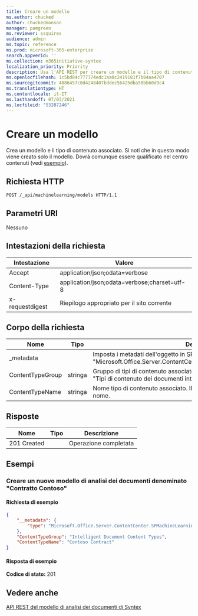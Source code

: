 ```yaml
---
title: Creare un modello
ms.author: chucked
author: chuckedmonson
manager: pamgreen
ms.reviewer: ssquires
audience: admin
ms.topic: reference
ms.prod: microsoft-365-enterprise
search.appverid: ''
ms.collection: m365initiative-syntex
localization_priority: Priority
description: Usa l'API REST per creare un modello e il tipo di contenuto associato.
ms.openlocfilehash: 1c5bd84c777774edc1aa0c2419181f7b84aa4707
ms.sourcegitcommit: 4886457c0d4248407bddec56425dba50bb60d9c4
ms.translationtype: HT
ms.contentlocale: it-IT
ms.lasthandoff: 07/03/2021
ms.locfileid: "53287246"
---
```

# <a name="create-model"></a>Creare un modello

Crea un modello e il tipo di contenuto associato. Si noti che in questo modo viene creato solo il modello. Dovrà comunque essere qualificato nel centro contenuti (vedi [esempio](rest-createmodel-method.md#examples)).

## <a name="http-request"></a>Richiesta HTTP

```http
POST /_api/machinelearning/models HTTP/1.1
```
## <a name="uri-parameters"></a>Parametri URI

Nessuno

## <a name="request-headers"></a>Intestazioni della richiesta

| Intestazione | Valore |
|--------|-------|
|Accept|application/json;odata=verbose|
|Content-Type|application/json;odata=verbose;charset=utf-8|
|x-requestdigest|Riepilogo appropriato per il sito corrente|

## <a name="request-body"></a>Corpo della richiesta

|Nome    |Tipo   |Descrizione |
|--------|-------|------------|
|_metadata|  |Imposta i metadati dell'oggetto in SPO. Usare sempre il valore: {"type": "Microsoft.Office.Server.ContentCenter.SPMachineLearningModelEntityData"}. |
|ContentTypeGroup|stringa|Gruppo di tipi di contenuto associato al modello. Per impostazione predefinita, "Tipi di contenuto dei documenti intelligenti".|
|ContentTypeName|stringa|Nome tipo di contenuto associato. Il file del modello creato avrà lo stesso nome.|

## <a name="responses"></a>Risposte

| Nome   | Tipo  | Descrizione|
|--------|-------|------------|
|201 Created| |Operazione completata|

## <a name="examples"></a>Esempi

### <a name="create-a-new-document-understanding-model-called-contoso-contract"></a>Creare un nuovo modello di analisi dei documenti denominato "Contratto Contoso"

#### <a name="sample-request"></a>Richiesta di esempio

```json
{
    "__metadata": {
        "type": "Microsoft.Office.Server.ContentCenter.SPMachineLearningModelEntityData"
    },
    "ContentTypeGroup": "Intelligent Document Content Types",
    "ContentTypeName": "Contoso Contract"
}
```

#### <a name="sample-response"></a>Risposta di esempio

**Codice di stato:** 201

## <a name="see-also"></a>Vedere anche

[API REST del modello di analisi dei documenti di Syntex](syntex-model-rest-api.md)
